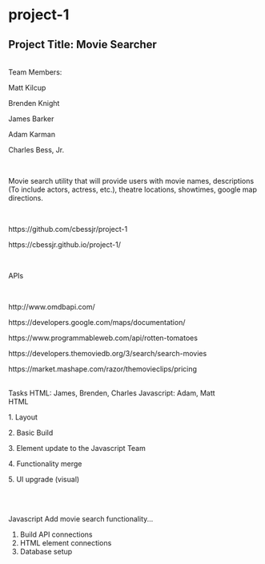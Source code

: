 # project-1


<h2>Project Title: Movie Searcher</h2>

<br>
Team Members:
<br>

Matt Kilcup <p>
Brenden Knight <p>
James Barker <p>
Adam Karman <p>
Charles Bess, Jr.


<br>
<p>Movie search utility that will provide users with movie names, descriptions (To include actors, actress, etc.), theatre locations, showtimes, google map directions.</p>
<br>

<p>https://github.com/cbessjr/project-1</p>
<p>https://cbessjr.github.io/project-1/</p>
<br>
<p>APIs<p>

<br>
<p>http://www.omdbapi.com/</p>
<p>https://developers.google.com/maps/documentation/</p>
<p>https://www.programmableweb.com/api/rotten-tomatoes</p>
<p>https://developers.themoviedb.org/3/search/search-movies</p>
<p>https://market.mashape.com/razor/themovieclips/pricing</p>


<br>
Tasks
HTML: James, Brenden, Charles
Javascript: Adam, Matt

<br>
HTML

<br>
<p>1. Layout</p>
<p>2. Basic Build</p>
<p>3. Element update to the Javascript Team</p>
<p>4. Functionality merge</p>
<p>5. UI upgrade (visual)</p>

<br>
<br>

Javascript
Add movie search functionality...
<br>

1. Build API connections
2. HTML element connections
3. Database setup  
